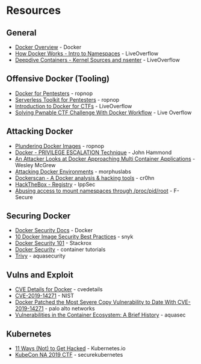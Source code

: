 # Resources

## General
* [Docker Overview](https://docs.docker.com/engine/docker-overview/) - Docker
* [How Docker Works - Intro to Namespaces](https://www.youtube.com/watch?v=-YnMr1lj4Z8) - LiveOverflow
* [Deepdive Containers - Kernel Sources and nsenter](https://www.youtube.com/watch?v=sHp0Q3rvamk) - LiveOverflow


## Offensive Docker (Tooling)

* [Docker for Pentesters](https://blog.ropnop.com/docker-for-pentesters/) - ropnop
* [Serverless Toolkit for Pentesters](https://blog.ropnop.com/serverless-toolkit-for-pentesters/) - ropnop
* [Introduction to Docker for CTFs](https://www.youtube.com/watch?v=cPGZMt4cJ0I&t) - LiveOverflow
* [Solving Pwnable CTF Challenge With Docker Workflow](https://www.youtube.com/watch?v=OqTpc_ljPYk) - Live Overflow


## Attacking Docker

* [Plundering Docker Images](https://blog.ropnop.com/plundering-docker-images/) - ropnop
* [Docker - PRIVILEGE ESCALATION Technique](https://www.youtube.com/watch?v=MnUtHSpcdLQ&t) - John Hammond
* [An Attacker Looks at Docker Approaching Multi Container Applications](https://www.youtube.com/watch?v=-Ug2vmRiI8g) - Wesley McGrew
* [Attacking Docker Environments](https://morphuslabs.com/attacking-docker-environments-a703fcad2a39) - morphuslabs
* [Dockerscan - A Docker analysis & hacking tools](https://github.com/cr0hn/dockerscan) - cr0hn
* [HackTheBox - Registry](https://www.youtube.com/watch?v=w0h0QYswFNA&t) - IppSec
* [Abusing access to mount namespaces through /proc/pid/root](https://labs.f-secure.com/blog/abusing-the-access-to-mount-namespaces-through-procpidroot/) - F-Secure


## Securing Docker

* [Docker Security Docs](https://docs.docker.com/engine/security/security/) - Docker
* [10 Docker Image Security Best Practices](https://snyk.io/blog/10-docker-image-security-best-practices/) - snyk
* [Docker Security 101](https://www.stackrox.com/post/2019/09/docker-security-101/) - Stackrox
* [Docker Security](http://containertutorials.com/docker-security.html) - container tutorials
* [Trivy](https://github.com/aquasecurity/trivy) - aquasecurity

## Vulns and Exploit

* [CVE Details for Docker](https://www.cvedetails.com/vulnerability-list/vendor_id-13534/product_id-28125/Docker-Docker.html) - cvedetails
* [CVE-2019-14271](https://nvd.nist.gov/vuln/detail/CVE-2019-14271) - NIST
* [Docker Patched the Most Severe Copy Vulnerability to Date With CVE-2019-14271](https://unit42.paloaltonetworks.com/docker-patched-the-most-severe-copy-vulnerability-to-date-with-cve-2019-14271/) - palo alto networks
* [Vulnerabilities in the Container Ecosystem: A Brief History](https://blog.aquasec.com/container-security-vulnerabilities) - aquasec


## Kubernetes

* [11 Ways (Not) to Get Hacked](https://kubernetes.io/blog/2018/07/18/11-ways-not-to-get-hacked/) - Kubernetes.io
* [KubeCon NA 2019 CTF](https://securekubernetes.com/) - securekubernetes
